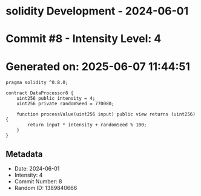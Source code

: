 ﻿# solidity Development - 2024-06-01
# Commit #8 - Intensity Level: 4
# Generated on: 2025-06-07 11:44:51
```solidity
pragma solidity ^0.8.0;

contract DataProcessor8 {
    uint256 public intensity = 4;
    uint256 private randomSeed = 770080;

    function processValue(uint256 input) public view returns (uint256) {
        return input * intensity + randomSeed % 100;
    }
}
```
## Metadata
- Date: 2024-06-01
- Intensity: 4
- Commit Number: 8
- Random ID: 1389840666
